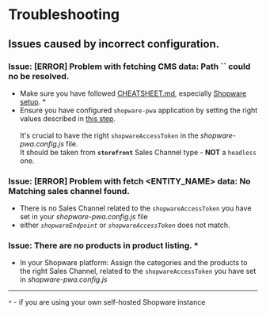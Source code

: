# Troubleshooting

## Issues caused by incorrect configuration.

### Issue: [ERROR] Problem with fetching CMS data: Path `` could no be resolved.

  * Make sure you have followed [CHEATSHEET.md](./CHEATSHEET.md), especially [Shopware setup](./CHEATSHEET.md#shopware-setup). *
  * Ensure you have configured `shopware-pwa` application by setting the right values described in [this step](./CHEATSHEET.md#running-shopware-pwa-on-custom-shopware-instance).
  \
  \
  It's crucial to have the right `shopwareAccessToken` in the _shopware-pwa.config.js_ file. \
  It should be taken from **`storefront`** Sales Channel type - **NOT** a `headless` one.

### Issue: [ERROR] Problem with fetch <ENTITY_NAME> data: No Matching sales channel found.
  * There is no Sales Channel related to the `shopwareAccessToken` you have set in your _shopware-pwa.config.js_ file
  * either _`shopwareEndpoint`_ or _`shopwareAccessToken`_ does not match.

### Issue: There are no products in product listing. *
  * In your Shopware platform: Assign the categories and the products to the right Sales Channel, related to the `shopwareAccessToken` you have set in _shopware-pwa.config.js_

---
`*` - if you are using your own self-hosted Shopware instance
